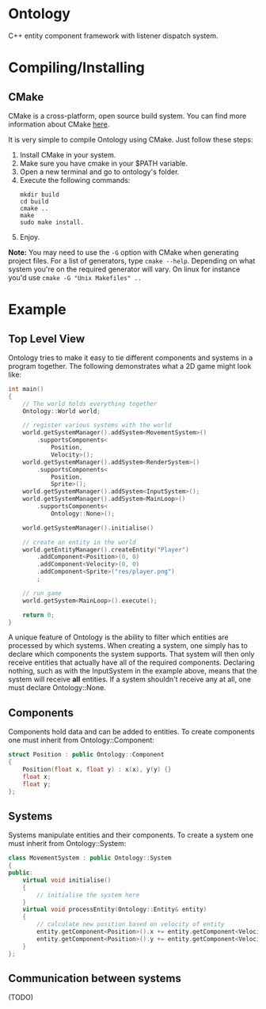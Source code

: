 Ontology
========

C++ entity component framework with listener dispatch system.

Compiling/Installing
====================

CMake
-----
CMake is a cross-platform, open source build system. You can find more information about CMake [here](http://www.cmake.org/).

It is very simple to compile Ontology using CMake. Just follow these steps:

1. Install CMake in your system.
2. Make sure you have cmake in your $PATH variable.
3. Open a new terminal and go to ontology's folder.
4. Execute the following commands:
   ```
   mkdir build
   cd build
   cmake ..
   make
   sudo make install.
   ```
5. Enjoy.

**Note:** You may need to use the ```-G``` option with CMake when generating project files. For a list of generators, type ```cmake --help```. Depending on what system you're on the required generator will vary. On linux for instance you'd use ```cmake -G "Unix Makefiles" ..```

Example
=======
Top Level View
--------------
Ontology tries to make it easy to tie different components and systems in a program together. The following demonstrates what a 2D game might look like:
``` cpp
int main()
{
	// The world holds everything together
	Ontology::World world;

	// register various systems with the world
	world.getSystemManager().addSystem<MovementSystem>()
		.supportsComponents<
			Position,
			Velocity>();
	world.getSystemManager().addSystem<RenderSystem>()
		.supportsComponents<
			Position,
			Sprite>();
	world.getSystemManager().addSystem<InputSystem>();
	world.getSystemManager().addSystem<MainLoop>()
		.supportsComponents<
			Ontology::None>();

	world.getSystemManager().initialise()

	// create an entity in the world
	world.getEntityManager().createEntity("Player")
		.addComponent<Position>(0, 0)
		.addComponent<Velocity>(0, 0)
		.addComponent<Sprite>("res/player.png")
		;

	// run game
	world.getSystem<MainLoop>().execute();

	return 0;
}
```
A unique feature of Ontology is the ability to filter which entities are processed by which systems. When creating a system, one simply has to declare which components the system supports. That system will then only receive entities that actually have all of the required components. Declaring nothing, such as with the InputSystem in the example above, means that the system will receive **all** entities. If a system shouldn't receive any at all, one must declare Ontology::None.

Components
----------
Components hold data and can be added to entities. To create components one must inherit from Ontology::Component:
``` cpp
struct Position : public Ontology::Component
{
	Position(float x, float y) : x(x), y(y) {}
	float x;
	float y;
};
```

Systems
-------
Systems manipulate entities and their components. To create a system one must inherit from Ontology::System:
``` cpp
class MovementSystem : public Ontology::System
{
public:
	virtual void initialise()
	{
		// initialise the system here
	}
	virtual void processEntity(Ontology::Entity& entity)
	{
		// calculate new position based on velocity of entity
		entity.getComponent<Position>().x += entity.getComponent<Velocity>().x * world->getDeltaTime();
		entity.getComponent<Position>().y += entity.getComponent<Velocity>().y * world->getDeltaTime();
	}
};
```

Communication between systems
-----------------------------
(TODO)
